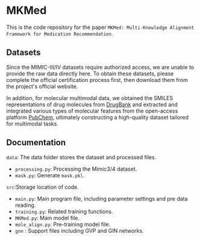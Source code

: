 # MKMed

This is the code repository for the paper `MKMed: Multi-Knowledge Alignment Framework for Medication Recommendation`.

## Datasets

Since the MIMIC-III/IV datasets require authorized access, we are unable to provide the raw data directly here. To obtain these datasets, please complete the official certification process first, then download them from the project's official website.

In addition, for molecular multimodal data, we obtained the SMILES representations of drug molecules from [DrugBank](https://go.drugbank.com/data_packages
)
 and extracted and integrated various types of molecular features from the open-access platform [PubChem](https://pubchem.ncbi.nlm.nih.gov/), ultimately constructing a high-quality dataset tailored for multimodal tasks.

## Documentation

`data`: The data folder stores the dataset and processed files.

* `processing.py`: Processing the Mimic3/4 dataset.
* `mask.py`: Generate `mask.pkl`.

`src`:Storage location of code.
* `main.py`: Main program file, including parameter settings and pre data reading.
* `training.py`: Related training functions.
* `MKMed.py`: Main model file.
* `mole_align.py`: Pre-training model file.
* `gnn` : Support files including GVP and GIN networks.


